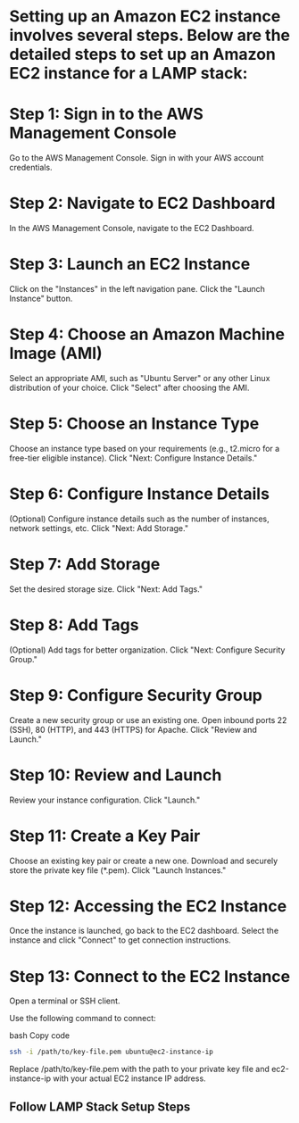 # Setting up an Amazon EC2 instance involves several steps. Below are the detailed steps to set up an Amazon EC2 instance for a LAMP stack:

# Step 1: Sign in to the AWS Management Console
Go to the AWS Management Console.
Sign in with your AWS account credentials.
# Step 2: Navigate to EC2 Dashboard
In the AWS Management Console, navigate to the EC2 Dashboard.
# Step 3: Launch an EC2 Instance
Click on the "Instances" in the left navigation pane.
Click the "Launch Instance" button.
# Step 4: Choose an Amazon Machine Image (AMI)
Select an appropriate AMI, such as "Ubuntu Server" or any other Linux distribution of your choice.
Click "Select" after choosing the AMI.
# Step 5: Choose an Instance Type
Choose an instance type based on your requirements (e.g., t2.micro for a free-tier eligible instance).
Click "Next: Configure Instance Details."
# Step 6: Configure Instance Details
(Optional) Configure instance details such as the number of instances, network settings, etc.
Click "Next: Add Storage."
# Step 7: Add Storage
Set the desired storage size.
Click "Next: Add Tags."
# Step 8: Add Tags
(Optional) Add tags for better organization.
Click "Next: Configure Security Group."
# Step 9: Configure Security Group
Create a new security group or use an existing one.
Open inbound ports 22 (SSH), 80 (HTTP), and 443 (HTTPS) for Apache.
Click "Review and Launch."
# Step 10: Review and Launch
Review your instance configuration.
Click "Launch."
# Step 11: Create a Key Pair
Choose an existing key pair or create a new one.
Download and securely store the private key file (*.pem).
Click "Launch Instances."
# Step 12: Accessing the EC2 Instance
Once the instance is launched, go back to the EC2 dashboard.
Select the instance and click "Connect" to get connection instructions.
# Step 13: Connect to the EC2 Instance
Open a terminal or SSH client.

Use the following command to connect:

bash
Copy code
```bash
ssh -i /path/to/key-file.pem ubuntu@ec2-instance-ip
```
Replace /path/to/key-file.pem with the path to your private key file and ec2-instance-ip with your actual EC2 instance IP address.

## Follow LAMP Stack Setup Steps

